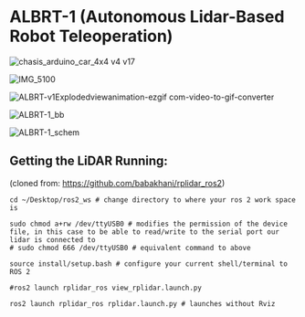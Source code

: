 # ALBRT-1 (Autonomous Lidar-Based Robot Teleoperation)
![chasis_arduino_car_4x4 v4 v17](https://github.com/user-attachments/assets/09d2bcde-0feb-41ab-affa-cdde6fe14893)

![IMG_5100](https://github.com/user-attachments/assets/bf01aaaf-b312-403e-9f9d-7036d5887f98)


![ALBRT-v1Explodedviewanimation-ezgif com-video-to-gif-converter](https://github.com/user-attachments/assets/40d6e79d-3c68-4362-91ed-5f30f59f54f4)

![ALBRT-1_bb](https://github.com/user-attachments/assets/b09f2987-7b09-4a13-bd09-3a4f2dc0f90e)


![ALBRT-1_schem](https://github.com/user-attachments/assets/e1755fbc-0149-4724-8a98-0188c127f223)



## Getting the LiDAR Running:
(cloned from: https://github.com/babakhani/rplidar_ros2)
```
cd ~/Desktop/ros2_ws # change directory to where your ros 2 work space is

sudo chmod a+rw /dev/ttyUSB0 # modifies the permission of the device file, in this case to be able to read/write to the serial port our lidar is connected to
# sudo chmod 666 /dev/ttyUSB0 # equivalent command to above

source install/setup.bash # configure your current shell/terminal to ROS 2 

#ros2 launch rplidar_ros view_rplidar.launch.py

ros2 launch rplidar_ros rplidar.launch.py # launches without Rviz
```
